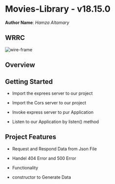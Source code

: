 # Movies-Library - v18.15.0

**Author Name**: *Hamza Altamary*

## WRRC

![wire-frame](./img/Untitled(5).jpg)

## Overview

## Getting Started

- Import the exprees server to our project

-  Import the Cors server to our project

- Invoke express server to pur Application 

- Listen to our Application by listen() method 

## Project Features

- Request and Respond Data from Json File 

- Handel 404 Error and 500 Error 

- Functionality 

- constructor to Generate Data 
